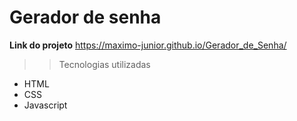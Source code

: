 # Gerador de senha

**Link do projeto** https://maximo-junior.github.io/Gerador_de_Senha/

>> Tecnologias utilizadas

- HTML
- CSS
- Javascript
